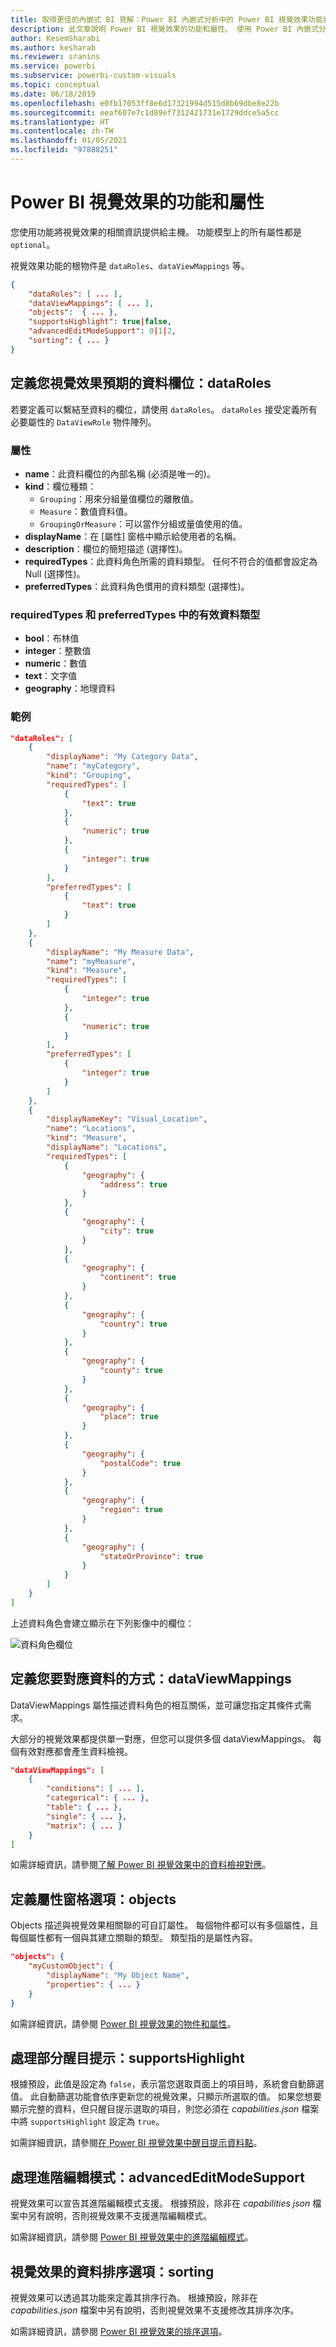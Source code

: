 ```yaml
---
title: 取得更佳的內嵌式 BI 見解：Power BI 內嵌式分析中的 Power BI 視覺效果功能與屬性
description: 此文章說明 Power BI 視覺效果的功能和屬性。 使用 Power BI 內嵌式分析，取得更佳的內嵌 BI 見解。
author: KesemSharabi
ms.author: kesharab
ms.reviewer: sranins
ms.service: powerbi
ms.subservice: powerbi-custom-visuals
ms.topic: conceptual
ms.date: 06/18/2019
ms.openlocfilehash: e0fb17053ff8e6d17321994d515d8b69dbe8e22b
ms.sourcegitcommit: eeaf607e7c1d89ef7312421731e1729ddce5a5cc
ms.translationtype: HT
ms.contentlocale: zh-TW
ms.lasthandoff: 01/05/2021
ms.locfileid: "97888251"
---
```

# <a name="capabilities-and-properties-of-power-bi-visuals"></a>Power BI 視覺效果的功能和屬性 

您使用功能將視覺效果的相關資訊提供給主機。 功能模型上的所有屬性都是 `optional`。

視覺效果功能的根物件是 `dataRoles`、`dataViewMappings` 等。

```json
{
    "dataRoles": [ ... ],
    "dataViewMappings": [ ... ],
    "objects":  { ... },
    "supportsHighlight": true|false,
    "advancedEditModeSupport": 0|1|2,
    "sorting": { ... }
}

```

## <a name="define-the-data-fields-that-your-visual-expects-dataroles"></a>定義您視覺效果預期的資料欄位：dataRoles

若要定義可以繫結至資料的欄位，請使用 `dataRoles`。 `dataRoles` 接受定義所有必要屬性的 `DataViewRole` 物件陣列。

### <a name="properties"></a>屬性

* **name**：此資料欄位的內部名稱 (必須是唯一的)。
* **kind**：欄位種類：
    * `Grouping`：用來分組量值欄位的離散值。
    * `Measure`：數值資料值。
    * `GroupingOrMeasure`：可以當作分組或量值使用的值。
* **displayName**：在 [屬性] 窗格中顯示給使用者的名稱。
* **description**：欄位的簡短描述 (選擇性)。
* **requiredTypes**：此資料角色所需的資料類型。 任何不符合的值都會設定為 Null (選擇性)。
* **preferredTypes**：此資料角色慣用的資料類型 (選擇性)。

### <a name="valid-data-types-in-requiredtypes-and-preferredtypes"></a>requiredTypes 和 preferredTypes 中的有效資料類型

* **bool**：布林值
* **integer**：整數值
* **numeric**：數值
* **text**：文字值
* **geography**：地理資料

### <a name="example"></a>範例

```json
"dataRoles": [
    {
        "displayName": "My Category Data",
        "name": "myCategory",
        "kind": "Grouping",
        "requiredTypes": [
            {
                "text": true
            },
            {
                "numeric": true
            },
            {
                "integer": true
            }
        ],
        "preferredTypes": [
            {
                "text": true
            }
        ]
    },
    {
        "displayName": "My Measure Data",
        "name": "myMeasure",
        "kind": "Measure",
        "requiredTypes": [
            {
                "integer": true
            },
            {
                "numeric": true
            }
        ],
        "preferredTypes": [
            {
                "integer": true
            }
        ]
    },
    {
        "displayNameKey": "Visual_Location",
        "name": "Locations",
        "kind": "Measure",
        "displayName": "Locations",
        "requiredTypes": [
            {
                "geography": {
                    "address": true
                }
            },
            {
                "geography": {
                    "city": true
                }
            },
            {
                "geography": {
                    "continent": true
                }
            },
            {
                "geography": {
                    "country": true
                }
            },
            {
                "geography": {
                    "county": true
                }
            },
            {
                "geography": {
                    "place": true
                }
            },
            {
                "geography": {
                    "postalCode": true
                }
            },
            {
                "geography": {
                    "region": true
                }
            },
            {
                "geography": {
                    "stateOrProvince": true
                }
            }
        ]
    }
]
```

上述資料角色會建立顯示在下列影像中的欄位：

![資料角色欄位](media/capabilities/data-role-display.png)

## <a name="define-how-you-want-the-data-mapped-dataviewmappings"></a>定義您要對應資料的方式：dataViewMappings

DataViewMappings 屬性描述資料角色的相互關係，並可讓您指定其條件式需求。

大部分的視覺效果都提供單一對應，但您可以提供多個 dataViewMappings。 每個有效對應都會產生資料檢視。 

```json
"dataViewMappings": [
    {
        "conditions": [ ... ],
        "categorical": { ... },
        "table": { ... },
        "single": { ... },
        "matrix": { ... }
    }
]
```

如需詳細資訊，請參閱[了解 Power BI 視覺效果中的資料檢視對應](dataview-mappings.md)。

## <a name="define-property-pane-options-objects"></a>定義屬性窗格選項：objects

Objects 描述與視覺效果相關聯的可自訂屬性。 每個物件都可以有多個屬性，且每個屬性都有一個與其建立關聯的類型。 類型指的是屬性內容。 

```json
"objects": {
    "myCustomObject": {
        "displayName": "My Object Name",
        "properties": { ... }
    }
}
```

如需詳細資訊，請參閱 [Power BI 視覺效果的物件和屬性](objects-properties.md)。

## <a name="handle-partial-highlighting-supportshighlight"></a>處理部分醒目提示：supportsHighlight

根據預設，此值是設定為 `false`，表示當您選取頁面上的項目時，系統會自動篩選值。 此自動篩選功能會依序更新您的視覺效果，只顯示所選取的值。 如果您想要顯示完整的資料，但只醒目提示選取的項目，則您必須在 *capabilities.json* 檔案中將 `supportsHighlight` 設定為 `true`。

如需詳細資訊，請參閱[在 Power BI 視覺效果中醒目提示資料點](highlight.md)。

## <a name="handle-advanced-edit-mode-advancededitmodesupport"></a>處理進階編輯模式：advancedEditModeSupport

視覺效果可以宣告其進階編輯模式支援。 根據預設，除非在 *capabilities json* 檔案中另有說明，否則視覺效果不支援進階編輯模式。

如需詳細資訊，請參閱 [Power BI 視覺效果中的進階編輯模式](advanced-edit-mode.md)。

## <a name="data-sorting-options-for-visual-sorting"></a>視覺效果的資料排序選項：sorting

視覺效果可以透過其功能來定義其排序行為。 根據預設，除非在 *capabilities.json* 檔案中另有說明，否則視覺效果不支援修改其排序次序。

如需詳細資訊，請參閱 [Power BI 視覺效果的排序選項](sort-options.md)。
